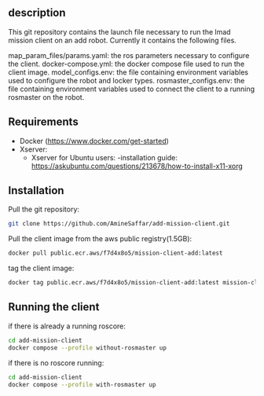 ## description
This git repository contains the launch file necessary to run the lmad mission client on an add robot. Currently it contains the following files.

map_param_files/params.yaml: the ros parameters necessary to configure the client.
docker-compose.yml: the docker compose file used to run the client image.
model_configs.env: the file containing environment variables used to configure the robot and locker types.
rosmaster_configs.env: the file containing environment variables used to connect the client to a running rosmaster on the robot.

## Requirements
- Docker (https://www.docker.com/get-started)
- Xserver:
    - Xserver for Ubuntu users:
        -installation guide: https://askubuntu.com/questions/213678/how-to-install-x11-xorg

## Installation
Pull the git repository:

```bash
git clone https://github.com/AmineSaffar/add-mission-client.git
```

Pull the client image from the aws public registry(1.5GB):

```bash
docker pull public.ecr.aws/f7d4x8o5/mission-client-add:latest
```

tag the client image:

```bash
docker tag public.ecr.aws/f7d4x8o5/mission-client-add:latest mission-client-add:latest 
```

## Running the client
if there is already a running roscore:

```bash
cd add-mission-client
docker compose --profile without-rosmaster up
```

if there is no roscore running:

```bash
cd add-mission-client
docker compose --profile with-rosmaster up
```
